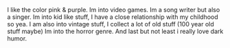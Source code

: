 I like the color pink & purple.
Im into video games.
Im a song writer but also a singer.
Im into kid like stuff, I have a close relationship with my childhood so yea.
I am also into vintage stuff, I collect a lot of old stuff (100 year old stuff maybe)
Im into the horror genre.
And last but not least i really love dark humor.
